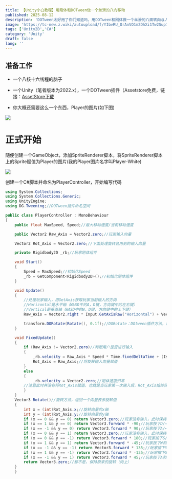 ```yaml
---
title: 【Unity小白教程】用刚体和DOTween做一个丝滑的八向移动
published: 2025-08-12
description: 'DOTween太好用了你们知道吗，用DOTween和刚体做一个丝滑的八面转向与人物移动控制器'
image: 'https://tc-new.z.wiki/autoupload/f/YIbvRU_OrAnVO1m2DhXi1Tw2Sup1tdtjnZhAZExZkCmyl5f0KlZfm6UsKj-HyTuv/20250812/NxLF/1030X777/cover0004.png'
tags: ['Unity2D','C#']
category: 'Unity'
draft: false 
lang: ''
---
```


## 准备工作

- 一个八核十六线程的脑子

- 一个Unity（笔者版本为2022.x），一个DOTween插件（Assetstore免费，链接：[AssetStore下载](https://assetstore.unity.com/packages/package/27676)

- 你大概还需要这么一个东西，Player的图片(如下图)

![](https://tc-new.z.wiki/autoupload/f/fuaMVbgVWIrwTCzmFqZNP412_FRYNb81z6UPhMWD8iI/20250812/xEgO/16X16/Player-White.png)

# 正式开始

随便创建一个GameObject，添加SpriteRenderer脚本，将SpriteRenderer脚本上的Sprite赋值为Player的图片(我的Player图片名字叫Player-White)

![](https://tc.z.wiki/autoupload/f/fuaMVbgVWIrwTCzmFqZNP412_FRYNb81z6UPhMWD8iI/20250812/2qOc/426X525/%E5%B1%8F%E5%B9%95%E6%88%AA%E5%9B%BE_2025-08-12_161022.png)

创建一个C#脚本并命名为PlayerController，开始编写代码

```csharp
using System.Collections;
using System.Collections.Generic;
using UnityEngine;
using DG.Tweening;//DOTween插件命名空间

public class PlayerController : MonoBehaviour
{
    public float MaxSpeed, Speed;//最大移动速度/当前移动速度

    public Vector2 Raw_Axis = Vector2.zero;//玩家输入向量

    Vector2 Rot_Axis = Vector2.zero;//下面处理旋转会用到的输入向量

    private Rigidbody2D _rb;//玩家刚体组件

    void Start()
    {
        Speed = MaxSpeed;//初始化Speed
        _rb = GetComponent<Rigidbody2D>();//初始化刚体组件
    }

    void Update()
    {
        //处理玩家输入，用GetAxis获取玩家当前输入的方向
        //Horizontal是水平轴（WASD中的A，D键，方向键中的左右键）
        //Vertical是垂直轴（WASD中的W，D键，方向键中的上下键）
        Raw_Axis = Vector2.right * Input.GetAxisRaw("Horizontal") + Vector2.up * Input.GetAxisRaw("Vertical");

        transform.DORotate(Rotate(), 0.1f);//DORotate：DOtween插件方法，前一个参数是Vector3向量，代表旋转到哪里，第二个参数是旋转所耗费的时间
    }

    void FixedUpdate()
    {
        if (Raw_Axis != Vector2.zero)//判断用户是否进行输入
        {
            _rb.velocity = Raw_Axis * Speed * Time.fixedDeltaTime + (IsSpring ? Raw_Axis * Spring * Time.fixedDeltaTime : Vector2.zero);//刚体移动
            Rot_Axis = Raw_Axis;//将旋转输入向量赋值
        }
        else
        {
            _rb.velocity = Vector2.zero;//刚体速度归零
        //注意此时并没有将Rot_Axis赋值，也就是当玩家第一次输入后，Rot_Axis始终保持着有值状态
        }
    }
    Vector3 Rotate()//旋转方法，返回一个向量表示旋转值
    {
        int x = (int)Rot_Axis.x;//旋转向量的x轴
        int y = (int)Rot_Axis.y;//旋转向量的y轴
        if (x == 0 && y == 0) return Vector3.zero;//玩家没有输入，此时保持原来的旋转（向上）
        if (x == 1 && y == 0) return Vector3.forward * -90;//玩家按下D/→键，此时旋转负九十度（向右）
        if (x == -1 && y == 0) return Vector3.forward * 90;//玩家按下A/←键，此时旋转九十度（向左）
        if (x == 0 && y == 1) return Vector3.zero;//玩家没有输入，此时保持原来的旋转（向上）
        if (x == 0 && y == -1) return Vector3.forward * 180;//玩家按下S/↓键，此时旋转180度（向下）
        if (x == 1 && y == 1) return Vector3.forward * -45;//玩家按下W和D键（或者↑和→键）此时旋转负45度（向右上）
        if (x == -1 && y == -1) return Vector3.forward * 135;//玩家按下S和A键（或者↓和←键）此时旋转135度（向左下）
        if (x == 1 && y == -1) return Vector3.forward * -135;//玩家按下S和D键（或者↓和→键）此时旋转负135度（向右下）
        if (x == -1 && y == 1) return Vector3.forward * 45;//玩家按下A和W键（或者上和←键）此时旋转负45度（向左上）
        return Vector3.zero;//都不是，保持原来的旋转（向上）
    }
    }
```
